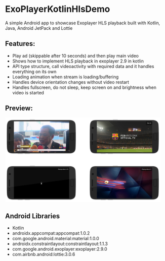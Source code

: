 # ExoPlayerKotlinHlsDemo
A simple Android app to showcase Exoplayer HLS playback built with Kotlin, Java, Android JetPack and Lottie

## Features:
- Play ad (skippable after 10 seconds) and then play main video
- Shows how to implement HLS playback in exoplayer 2.9 in kotlin
- API type structure, call videoactivity with required data and it handles everything on its own
- Loading animation when stream is loading/buffering
- Handles device orientation changes without video restart
- Handles fullscreen, do not sleep, keep screen on and brightness when video is started


## Preview:
![preview](https://github.com/sagarsiddhpura/ExoPlayerKotlinHlsDemo/blob/master/images/screenshots.jpg)

## Android Libraries
- Kotlin
- androidx.appcompat:appcompat:1.0.2
- com.google.android.material:material:1.0.0
- androidx.constraintlayout:constraintlayout:1.1.3
- com.google.android.exoplayer:exoplayer:2.9.0
- com.airbnb.android:lottie:3.0.6

